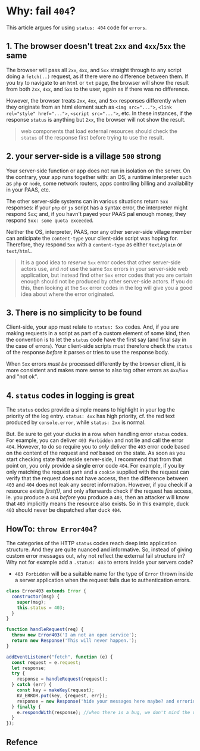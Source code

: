 # Why: fail `404`?

This article argues for using `status: 404` code for `errors`.

## 1. The browser doesn't treat `2xx` and `4xx`/`5xx` the same

The browser will pass all `2xx`, `4xx`, and `5xx` straight through to any script doing a `fetch(..)` request, as if there were no difference between them. If you try to navigate to an `html` or `txt` page, the browser will show the result from both `2xx`, `4xx`, and `5xx` to the user, again as if there was no difference.

However, the browser treats `2xx`, `4xx`, and `5xx` responses differently when they originate from an html element such as `<img src="...">`, `<link rel="style" href="...">`, `<script src="...">`, etc. In these instances, if the response `status` is anything but `2xx`, the browser will not show the result.

> web components that load external resources should check the `status` of the response first before trying to use the result.

## 2. your server-side is a village `500` strong

Your server-side function or app does not run in isolation on the server. On the contrary, your app runs together with: an OS, a runtime interpreter such as `php` or `node`, some network routers, apps controlling billing and availability in your PAAS, etc.

The other server-side systems can in various situations return `5xx` responses: if your `php` or `js` script has a syntax error, the interpreter might respond `5xx`; and, if you havn't payed your PAAS pal enough money, they respond `5xx: some quota exceeded`.

Neither the OS, interpreter, PAAS, nor any other server-side village member can anticipate the `content-type` your client-side script was hoping for. Therefore, they respond `5xx`  with a `content-type` as either `text/plain` or `text/html`.

> It is a good idea to *reserve* `5xx` error codes that other server-side actors use, and *not* use the same `5xx` errors in your server-side web application, but instead find other `5xx` error codes that you are certain enough should not be produced by other server-side actors. If you do this, then looking at the `5xx` error codes in the log will give you a good idea about where the error originated.

## 3. There is no simplicity to be found

Client-side, your app must relate to `status: 5xx` codes. And, if you are making requests in a script as part of a custom element of some kind, then the convention is to let the `status` code have the first say (and final say in the case of errors). Your client-side scripts must therefore check the `status` of the response *before* it parses or tries to use the response body.

When `5xx` errors *must be* processed differently by the browser client, it is more consistent and makes more sense to also tag other errors as `4xx`/`5xx` and "not ok".

## 4. `status` codes in logging is great

The `status` codes provide a simple means to highlight in your log the priority of the log entry. `status: 4xx` has high priority, cf. the red text produced by `console.error`, while `status: 2xx` is normal.

But. Be sure to get your ducks in a row when handling error `status` codes. For example, you can deliver `403 Forbidden` and not lie and call the error `404`. However, to do so require you to *only* deliver the `403` error code based on the content of the request and *not* based on the state. As soon as you start checking state that reside server-side, I recommend that from that point on, you only provide a single error code `404`. For example, if you by only matching the request `path` and a `cookie` supplied with the request can verify that the request does not have access, then the difference between `403` and `404` does not leak any secret information. However, if you check if a resource exists *first(!)*, and only afterwards check if the request has access, ie. you produce a `404` *before* you produce a `403`, then an attacker will know that `403` implicitly means the resource also exists. So in this example, duck `403` should never be dispatched after duck `404`.

## HowTo: `throw Error404`?

The categories of the HTTP `status` codes reach deep into application structure. And they are quite nuanced and informative. So, instead of giving custom error messages out, why not reflect the external fail structure in? Why not for example add a `.status: 403` to errors inside your servers code?

* `403 Forbidden` will be a suitable name for the type of `Error` thrown inside a server application when the request fails due to authentication errors.

```javascript
class Error403 extends Error {
  constructor(msg) {
    super(msg);
    this.status = 403;
  }
}

function handleRequest(req) {
  throw new Error403('I am not an open service');
  return new Response('This will never happen.');
}

addEventListener("fetch", function (e) {
  const request = e.request;
  let response;
  try {
    response = handleRequest(request);
  } catch (err) {
    const key = makeKey(request);
    KV_ERROR.put(key, {request, err});
    response = new Response('hide your messages here maybe? and errorid: ' + key, {status: err.status});
  } finally {
    e.respondWith(response); //when there is a bug, we don't mind the user bugging us wait 40ms for the response. Unless it is a bot, then we don't want that bot to wait. 
  }
});
```

## Refence

